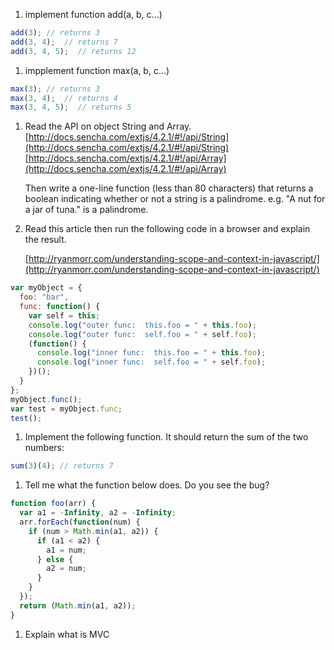 1. implement function add(a, b, c...)
  ```javascript
  add(3); // returns 3
  add(3, 4);  // returns 7
  add(3, 4, 5);  // returns 12
  ```

1. impplement function max(a, b, c...)
  ```javascript
  max(3); // returns 3
  max(3, 4);  // returns 4
  max(3, 4, 5);  // returns 5
  ```

1. Read the API on object String and Array.
	[http://docs.sencha.com/extjs/4.2.1/#!/api/String](http://docs.sencha.com/extjs/4.2.1/#!/api/String)
	[http://docs.sencha.com/extjs/4.2.1/#!/api/Array](http://docs.sencha.com/extjs/4.2.1/#!/api/Array)

	Then write a one-line function (less than 80 characters) that returns a boolean indicating whether or not a string is a palindrome. e.g. "A nut for a jar of tuna." is a palindrome.

1. Read this article then run the following code in a browser and explain the result. 

	[http://ryanmorr.com/understanding-scope-and-context-in-javascript/](http://ryanmorr.com/understanding-scope-and-context-in-javascript/)

  ```javascript
  var myObject = {
    foo: "bar",
    func: function() {
      var self = this;
      console.log("outer func:  this.foo = " + this.foo);
      console.log("outer func:  self.foo = " + self.foo);
      (function() {
        console.log("inner func:  this.foo = " + this.foo);
        console.log("inner func:  self.foo = " + self.foo);
      })();
    }
  };
  myObject.func();
  var test = myObject.func;
  test();
  ```

1. Implement the following function. It should return the sum of the two numbers:
  ```javascript
  sum(3)(4); // returns 7
  ```

1. Tell me what the function below does. Do you see the bug?
  ```javascript
  function foo(arr) {
    var a1 = -Infinity, a2 = -Infinity;
    arr.forEach(function(num) {
      if (num > Math.min(a1, a2)) {
        if (a1 < a2) {
          a1 = num;
        } else {
          a2 = num;
        }
      }
    });
    return (Math.min(a1, a2));
  }
  ```

1. Explain what is MVC

